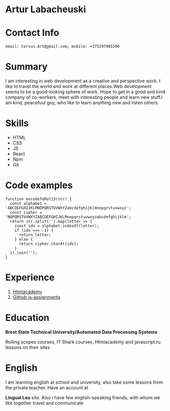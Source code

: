  
 # Artur Labacheuski
 
 # Contact Info
    
    email: Corvus.Art@gmail.com; mobile: +375297905500
 
 # Summary
 
I am interesting in web development as a creative and perspective work. I like to travel the world and work at different places.Web development seems to be a good-looking sphere of work. Hope to get in a good and kind company of co-workers, meet with interesting people and learn new stuff.I am kind, peacefuul guy, who like to learn anything new and listen others.

# Skills

 * HTML
 * CSS
 * JS
 * React
 * Npm
 * Git
 
# Code examples

```
function encodeToRot13(str) {
  const alphabet = 'ABCDEFGHIJKLMNOPQRSTUVWXYZabcdefghijklmnopqrstuvwxyz';
  const cipher = 'NOPQRSTUVWXYZABCDEFGHIJKLMnopqrstuvwxyzabcdefghijklm';
  return str.split('').map(letter => {
    const idx = alphabet.indexOf(letter);
    if (idx === -1) {
      return letter;
    } else {
      return cipher.charAt(idx);
    }
  }).join('');
}
```

# Experience

1. [Htmlacademy](https://htmlacademy.ru/profile/id129589/achievements)
2. [Github js-assignments](https://github.com/CorvusArt/js-assignments) 

# Education

   **Brest State Technical University/Automated Data Processing Systems** 
   
Rolling scopes courses, IT Shark courses, Htmlacademy and javascript.ru lessons on their sites

# English 

I am learning english at school and university, also take some lessons from the private teacher. Have an account at 

**Lingual Leo** site. Also i have few english-speaking friends, with whom we like together travel and communicate 
